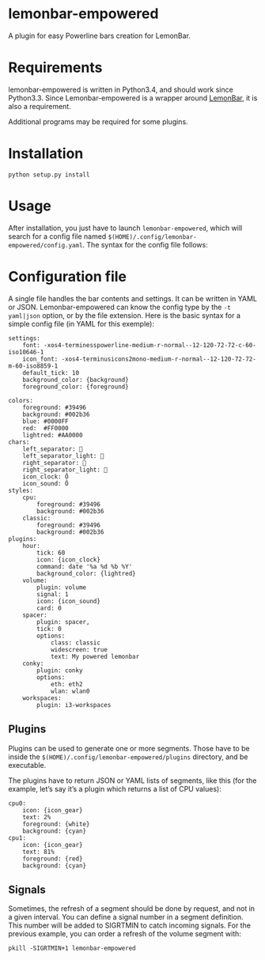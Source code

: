 # lemonbar-empowered

A plugin for easy Powerline bars creation for LemonBar.

# Requirements

lemonbar-empowered is written in Python3.4, and should work since Python3.3.
Since Lemonbar-empowered is a wrapper around
[LemonBar](https://github.com/LemonBoy/bar), it is also a requirement.

Additional programs may be required for some plugins.

# Installation

    python setup.py install

# Usage

After installation, you just have to launch `lemonbar-empowered`, which will
search for a config file named `$(HOME)/.config/lemonbar-empowered/config.yaml`.
The syntax for the config file follows:

# Configuration file

A single file handles the bar contents and settings. It can be written in YAML
or JSON. Lemonbar-empowered can know the config type by the `-t yaml|json`
option, or by the file extension. Here is the basic syntax for a simple config
file (in YAML for this exemple):

    settings:
        font: -xos4-terminesspowerline-medium-r-normal--12-120-72-72-c-60-iso10646-1
        icon_font: -xos4-terminusicons2mono-medium-r-normal--12-120-72-72-m-60-iso8859-1
        default_tick: 10
        background_color: {background}
        foreground_color: {foreground}

    colors:
        foreground: #39496
        background: #002b36
        blue: #0000FF
        red:  #FF0000
        lightred: #AA0000
    chars:
        left_separator: 
        left_separator_light: 
        right_separator: 
        right_separator_light: 
        icon_clock: Õ
        icon_sound: Ô
    styles:
        cpu:
            foreground: #39496
            background: #002b36
        classic:
            foreground: #39496
            background: #002b36
    plugins:
        hour:
            tick: 60
            icon: {icon_clock}
            command: date '%a %d %b %Y'
            background_color: {lightred}
        volume:
            plugin: volume
            signal: 1
            icon: {icon_sound}
            card: 0
        spacer:
            plugin: spacer,
            tick: 0
            options:
                class: classic
                widescreen: true
                text: My powered lemonbar
        conky:
            plugin: conky
            options:
                eth: eth2
                wlan: wlan0
        workspaces:
            plugin: i3-workspaces

## Plugins

Plugins can be used to generate one or more segments. Those have to be inside
the `$(HOME)/.config/lemonbar-empowered/plugins` directory, and be executable.

The plugins have to return JSON or YAML lists of segments, like this (for the
example, let’s say it’s a plugin which returns a list of CPU values):

    cpu0:
        icon: {icon_gear}
        text: 2%
        foreground: {white}
        background: {cyan}
    cpu1:
        icon: {icon_gear}
        text: 81%
        foreground: {red}
        background: {cyan}

## Signals

Sometimes, the refresh of a segment should be done by request, and not in a
given interval. You can define a signal number in a segment definition. This
number will be added to SIGRTMIN to catch incoming signals. For the previous
example, you can order a refresh of the volume segment with:

    pkill -SIGRTMIN+1 lemonbar-empowered

